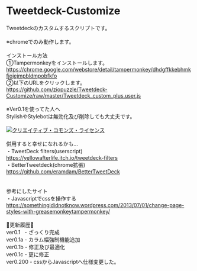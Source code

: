 # Tweetdeck-Customize
Tweetdeckのカスタムするスクリプトです。<br>
<br>
※chromeでのみ動作します。<br>
<br>
インストール方法<br>
①Tampermonkeyをインストールします。<br>
https://chrome.google.com/webstore/detail/tampermonkey/dhdgffkkebhmkfjojejmpbldmpobfkfo<br>
②以下のURLをクリックします。<br>
https://github.com/ziopuzzle/Tweetdeck-Customize/raw/master/Tweetdeck_custom_plus.user.js<br>
<br>
※Ver0.1を使ってた人へ<br>
StylishやStylebotは無効化及び削除しても大丈夫です。<br>
<br>
<a rel="license" href="http://creativecommons.org/licenses/by-nc-sa/4.0/"><img alt="クリエイティブ・コモンズ・ライセンス" style="border-width:0" src="https://i.creativecommons.org/l/by-nc-sa/4.0/88x31.png" /></a><br>
<br>
併用すると幸せになれるかも...<br>
・TweetDeck filters(userscript)<br>
https://yellowafterlife.itch.io/tweetdeck-filters<br>
・BetterTweetdeck(chrome拡張)<br>
https://github.com/eramdam/BetterTweetDeck<br>
<br>
<br>
参考にしたサイト<br>
・Javascriptでcssを操作する<br>
https://somethingididnotknow.wordpress.com/2013/07/01/change-page-styles-with-greasemonkeytampermonkey/<br>
<br>
🔨更新履歴🔨<br>
ver0.1   - ざっくり完成<br>
ver0.1a  - カラム幅強制機能追加<br>
ver0.1b  - 修正及び最適化<br>
ver0.1c  - 更に修正<br>
ver0.200 - cssからJavascriptへ仕様変更した。<br>
